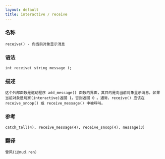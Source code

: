 ```yaml
---
layout: default
title: interactive / receive
---
```


### 名称

    receive() - 向当前对象显示消息

### 语法

    int receive( string message );

### 描述

    这个外部函数是驱动程序 add_message() 函数的界面，其目的是向当前对象显示消息。如果当前对象是玩家(interactive)返回 1，否则返回 0 。通常，receive() 应该在 receive_snoop() 或 receive_message() 中被呼叫。

### 参考

    catch_tell(4), receive_message(4), receive_snoop(4), message(3)

### 翻译

    雪风(i@mud.ren)
